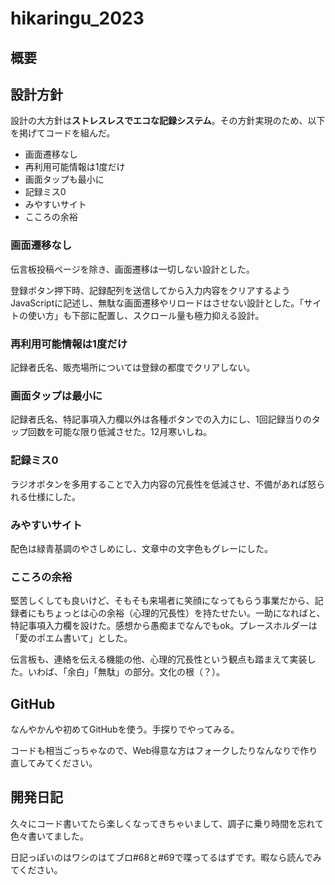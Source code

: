 # hikaringu_2023

## 概要

## 設計方針
設計の大方針は**ストレスレスでエコな記録システム**。その方針実現のため、以下を掲げてコードを組んだ。

* 画面遷移なし
* 再利用可能情報は1度だけ
* 画面タップも最小に
* 記録ミス0
* みやすいサイト
* こころの余裕

### 画面遷移なし
伝言板投稿ページを除き、画面遷移は一切しない設計とした。

登録ボタン押下時、記録配列を送信してから入力内容をクリアするようJavaScriptに記述し、無駄な画面遷移やリロードはさせない設計とした。「サイトの使い方」も下部に配置し、スクロール量も極力抑える設計。

### 再利用可能情報は1度だけ
記録者氏名、販売場所については登録の都度でクリアしない。

### 画面タップは最小に
記録者氏名、特記事項入力欄以外は各種ボタンでの入力にし、1回記録当りのタップ回数を可能な限り低減させた。12月寒いしね。

### 記録ミス0
ラジオボタンを多用することで入力内容の冗長性を低減させ、不備があれば怒られる仕様にした。

### みやすいサイト
配色は緑青基調のやさしめにし、文章中の文字色もグレーにした。

### こころの余裕
堅苦しくしても良いけど、そもそも来場者に笑顔になってもらう事業だから、記録者にもちょっとは心の余裕（心理的冗長性）を持たせたい。一助になればと、特記事項入力欄を設けた。感想から愚痴までなんでもok。プレースホルダーは「愛のポエム書いて」とした。


伝言板も、連絡を伝える機能の他、心理的冗長性という観点も踏まえて実装した。いわば、「余白」「無駄」の部分。文化の根（？）。

## GitHub
なんやかんや初めてGitHubを使う。手探りでやってみる。

コードも相当ごっちゃなので、Web得意な方はフォークしたりなんなりで作り直してみてください。

## 開発日記
久々にコード書いてたら楽しくなってきちゃいまして、調子に乗り時間を忘れて色々書いてました。

日記っぽいのはワシのはてブロ#68と#69で喋ってるはずです。暇なら読んでみてください。